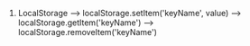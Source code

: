 1. LocalStorage
--> localStorage.setItem('keyName', value)
--> localStorage.getItem('keyName')
--> localStorage.removeItem('keyName')